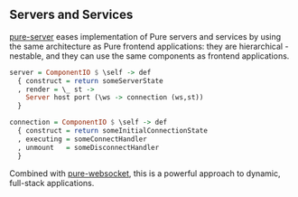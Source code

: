 ## Servers and Services

[pure-server](/doc/pure-server/0.7.0.0) eases implementation of Pure servers and services by using the same architecture as Pure frontend applications: they are hierarchical - nestable, and they can use the same components as frontend applications.

```haskell
server = ComponentIO $ \self -> def
  { construct = return someServerState
  , render = \_ st -> 
    Server host port (\ws -> connection (ws,st))
  }

connection = ComponentIO $ \self -> def
  { construct = return someInitialConnectionState
  , executing = someConnectHandler
  , unmount   = someDisconnectHandler
  }
```

Combined with [pure-websocket](/doc/pure-websocket/0.7.0.0), this is a powerful approach to dynamic, full-stack applications.
